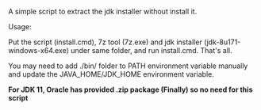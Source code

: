 A simple script to extract the jdk installer without install it.

Usage:

Put the script (install.cmd), 7z tool (7z.exe) and jdk installer (jdk-8u171-windows-x64.exe) under same folder, 
and run install.cmd. That's all.

You may need to add ./bin/ folder to PATH environment variable manually and update the JAVA_HOME/JDK_HOME environment variable.


**For JDK 11, Oracle has provided .zip package (Finally) so no need for this script**
